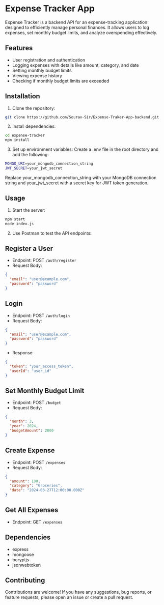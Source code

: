 # Expense Tracker App

Expense Tracker is a backend API for an expense-tracking application designed to efficiently manage personal finances. It allows users to log expenses, set monthly budget limits, and analyze overspending effectively.

## Features

- User registration and authentication
- Logging expenses with details like amount, category, and date
- Setting monthly budget limits
- Viewing expense history
- Checking if monthly budget limits are exceeded

## Installation

1. Clone the repository:

```bash
git clone https://github.com/Sourav-Sir/Expense-Traker-App-backend.git
```

2. Install dependencies:
```bash
cd expense-tracker
npm install
```

3. Set up environment variables:
   Create a .env file in the root directory and add the following:
```bash
MONGO_URI=your_mongodb_connection_string
JWT_SECRET=your_jwt_secret
```
Replace your_mongodb_connection_string with your MongoDB connection string and your_jwt_secret with a secret key for JWT token generation.

## Usage

1. Start the server:
```bash
npm start
node index.js
```

2. Use Postman to test the API endpoints:

## Register a User

- Endpoint: POST `/auth/register`
- Request Body:
```json
{
  "email": "user@example.com",
  "password": "password"
}
```

## Login

- Endpoint: POST `/auth/login`
- Request Body:
```json
{
  "email": "user@example.com",
  "password": "password"
}
```

- Response
```json 
{
  "token": "your_access_token",
  "userId": "user_id"
}
```

## Set Monthly Budget Limit

- Endpoint: POST `/budget`
- Request Body:
```json
{
  "month": 3,
  "year": 2024,
  "budgetAmount": 2000
}
```

## Create Expense

- Endpoint: POST `/expenses`
- Request Body:
```json
{
  "amount": 100,
  "category": "Groceries",
  "date": "2024-03-27T12:00:00.000Z"
}
```

##  Get All Expenses

- Endpoint: GET `/expenses`

## Dependencies

- express
- mongoose
- bcryptjs
- jsonwebtoken

## Contributing

Contributions are welcome! If you have any suggestions, bug reports, or feature requests, please open an issue or create a pull request.


